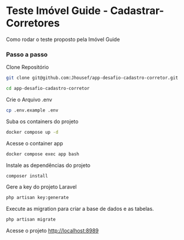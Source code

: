 # Teste Imóvel Guide - Cadastrar-Corretores

Como rodar o teste proposto pela Imóvel Guide

### Passo a passo

Clone Repositório

```sh
git clone git@github.com:Jhousef/app-desafio-cadastro-corretor.git
```

```sh
cd app-desafio-cadastro-corretor
```

Crie o Arquivo .env

```sh
cp .env.example .env
```

Suba os containers do projeto

```sh
docker compose up -d
```

Acesse o container app

```sh
docker compose exec app bash
```

Instale as dependências do projeto

```sh
composer install
```

Gere a key do projeto Laravel

```sh
php artisan key:generate
```

Execute as migration para criar a base de dados e as tabelas.

```sh
php artisan migrate
```

Acesse o projeto
[http://localhost:8989](http://localhost:8989)
